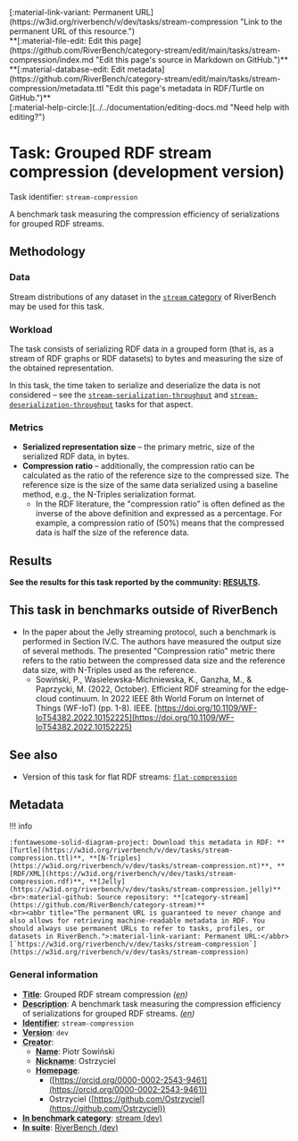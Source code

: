 <div markdown class="rb-top-buttons"><div markdown>[:material-link-variant: Permanent URL](https://w3id.org/riverbench/v/dev/tasks/stream-compression "Link to the permanent URL of this resource.")</div><div markdown>**[:material-file-edit: Edit this page](https://github.com/RiverBench/category-stream/edit/main/tasks/stream-compression/index.md "Edit this page's source in Markdown on GitHub.")**</div><div markdown>**[:material-database-edit: Edit metadata](https://github.com/RiverBench/category-stream/edit/main/tasks/stream-compression/metadata.ttl "Edit this page's metadata in RDF/Turtle on GitHub.")**</div><div markdown>[:material-help-circle:](../../documentation/editing-docs.md "Need help with editing?")</div></div>

# Task: Grouped RDF stream compression (development version)

Task identifier: `stream-compression`

A benchmark task measuring the compression efficiency of serializations for grouped RDF streams.

## Methodology

### Data

Stream distributions of any dataset in the [`stream` category](../../categories/stream/index.md) of RiverBench may be used for this task.

### Workload

The task consists of serializing RDF data in a grouped form (that is, as a stream of RDF graphs or RDF datasets) to bytes and measuring the size of the obtained representation.

In this task, the time taken to serialize and deserialize the data is not considered – see the [`stream-serialization-throughput`](../stream-serialization-throughput/index.md) and [`stream-deserialization-throughput`](../stream-deserialization-throughput/index.md) tasks for that aspect.

### Metrics

- **Serialized representation size** – the primary metric, size of the serialized RDF data, in bytes.
- **Compression ratio** – additionally, the compression ratio can be calculated as the ratio of the reference size to the compressed size. The reference size is the size of the same data serialized using a baseline method, e.g., the N-Triples serialization format.
    - In the RDF literature, the "compression ratio" is often defined as the inverse of the above definition and expressed as a percentage. For example, a compression ratio of (50%) means that the compressed data is half the size of the reference data.

## Results

**See the results for this task reported by the community: [RESULTS](results.md).**

## This task in benchmarks outside of RiverBench

- In the paper about the Jelly streaming protocol, such a benchmark is performed in Section IV.C. The authors have measured the output size of several methods. The presented "Compression ratio" metric there refers to the ratio between the compressed data size and the reference data size, with N-Triples used as the reference.
    - Sowiński, P., Wasielewska-Michniewska, K., Ganzha, M., & Paprzycki, M. (2022, October). Efficient RDF streaming for the edge-cloud continuum. In 2022 IEEE 8th World Forum on Internet of Things (WF-IoT) (pp. 1-8). IEEE. [https://doi.org/10.1109/WF-IoT54382.2022.10152225](https://doi.org/10.1109/WF-IoT54382.2022.10152225)

## See also

- Version of this task for flat RDF streams: [`flat-compression`](../flat-compression/index.md)


## Metadata



!!! info

    :fontawesome-solid-diagram-project: Download this metadata in RDF: **[Turtle](https://w3id.org/riverbench/v/dev/tasks/stream-compression.ttl)**, **[N-Triples](https://w3id.org/riverbench/v/dev/tasks/stream-compression.nt)**, **[RDF/XML](https://w3id.org/riverbench/v/dev/tasks/stream-compression.rdf)**, **[Jelly](https://w3id.org/riverbench/v/dev/tasks/stream-compression.jelly)**
    <br>:material-github: Source repository: **[category-stream](https://github.com/RiverBench/category-stream)**
    <br><abbr title="The permanent URL is guaranteed to never change and also allows for retrieving machine-readable metadata in RDF. You should always use permanent URLs to refer to tasks, profiles, or datasets in RiverBench.">:material-link-variant: Permanent URL:</abbr> [`https://w3id.org/riverbench/v/dev/tasks/stream-compression`](https://w3id.org/riverbench/v/dev/tasks/stream-compression)



### General information

- **<abbr title="A name given to the resource.">Title</abbr>**: Grouped RDF stream compression _(<abbr title="English">en</abbr>)_
- **<abbr title="An account of the resource.">Description</abbr>**: A benchmark task measuring the compression efficiency of serializations for grouped RDF streams. _(<abbr title="English">en</abbr>)_
- **<abbr title="An unambiguous reference to the resource within a given context.">Identifier</abbr>**: `stream-compression`
- **<abbr title="The version indicator (name or identifier) of a resource.">Version</abbr>**: `dev`
- **<abbr title="An entity responsible for making the resource.">Creator</abbr>**: 
    - **<abbr title="A name for some thing.">Name</abbr>**: Piotr Sowiński
    - **<abbr title="A short informal nickname characterising an agent (includes login identifiers, IRC and other chat nicknames).">Nickname</abbr>**: Ostrzyciel
    - **<abbr title="This axiom needed so that Protege loads DCAT 3 without errors.">Homepage</abbr>**:     
        -  ([https://orcid.org/0000-0002-2543-9461](https://orcid.org/0000-0002-2543-9461))
        - Ostrzyciel ([https://github.com/Ostrzyciel](https://github.com/Ostrzyciel))
- **<abbr title="Indicates that the subject (either a task or a profile) is in benchmark category. This property is functional (each task/profile must be in exactly one benchmark category).">In benchmark category</abbr>**: [stream (dev)](https://w3id.org/riverbench/v/dev/categories/stream)
- **<abbr title="Indicates the benchmark suite to which a dataset or profile belongs">In suite</abbr>**: [RiverBench (dev)](https://w3id.org/riverbench/)

